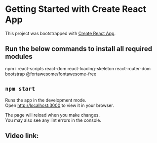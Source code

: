 # Getting Started with Create React App

This project was bootstrapped with [Create React App](https://github.com/facebook/create-react-app).

## Run the below commands to install all required modules
npm i react-scripts react-dom react-loading-skeleton react-router-dom bootstrap @fortawesome/fontawesome-free

## `npm start`
Runs the app in the development mode.\
Open [http://localhost:3000](http://localhost:3000) to view it in your browser.

The page will reload when you make changes.\
You may also see any lint errors in the console.

## Video link:
